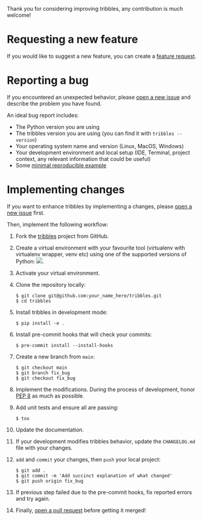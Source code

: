 Thank you for considering improving tribbles, any contribution is much welcome!

# Requesting a new feature

If you would like to suggest a new feature, you can create a [feature request](https://github.com/Stephen-RA-King/tribbles/issues/new?&template=feature_request.md).

# Reporting a bug

If you encountered an unexpected behavior, please [open a new issue](https://github.com/Stephen-RA-King/tribbles/issues/new)
and describe the problem you have found.

An ideal bug report includes:

-   The Python version you are using
-   The tribbles version you are using (you can find it with `tribbles --version`)
-   Your operating system name and version (Linux, MacOS, Windows)
-   Your development environment and local setup (IDE, Terminal, project context, any relevant information that could be useful)
-   Some [minimal reproducible example](https://stackoverflow.com/help/mcve)

# Implementing changes

If you want to enhance tribbles by implementing a changes, please [open a new issue](https://github.com/Stephen-RA-King/tribbles/issues/new) first.

Then, implement the following workflow:

1.  Fork the [tribbles](https://github.com/Stephen-RA-King/tribbles) project from GitHub.

2.  Create a virtual environment with your favourite tool (virtualenv with virtualenv wrapper, venv etc)
    using one of the supported versions of Python: ![](https://img.shields.io/pypi/pyversions/tribbles).

3.  Activate your virtual environment.

4.  Clone the repository locally:

        $ git clone git@github.com:your_name_here/tribbles.git
        $ cd tribbles

5.  Install tribbles in development mode:

        $ pip install -e .

6.  Install pre-commit hooks that will check your commits:

        $ pre-commit install --install-hooks

7.  Create a new branch from `main`:

        $ git checkout main
        $ git branch fix_bug
        $ git checkout fix_bug

8.  Implement the modifications. During the process of development, honor [PEP 8](https://www.python.org/dev/peps/pep-0008/) as much as possible.

9.  Add unit tests and ensure all are passing:

        $ tox

10. Update the documentation.

11. If your development modifies tribbles behavior, update the `CHANGELOG.md` file with your changes.

12. `add` and `commit` your changes, then `push` your local project:

        $ git add .
        $ git commit -m 'Add succinct explanation of what changed'
        $ git push origin fix_bug

13. If previous step failed due to the pre-commit hooks, fix reported errors and try again.

14. Finally, [open a pull request](https://github.com/Stephen-RA-King/tribbles/compare) before getting it merged!
